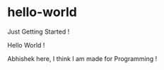 # hello-world
Just Getting Started  !

Hello World !

Abhishek here, I think I am made for Programming !

